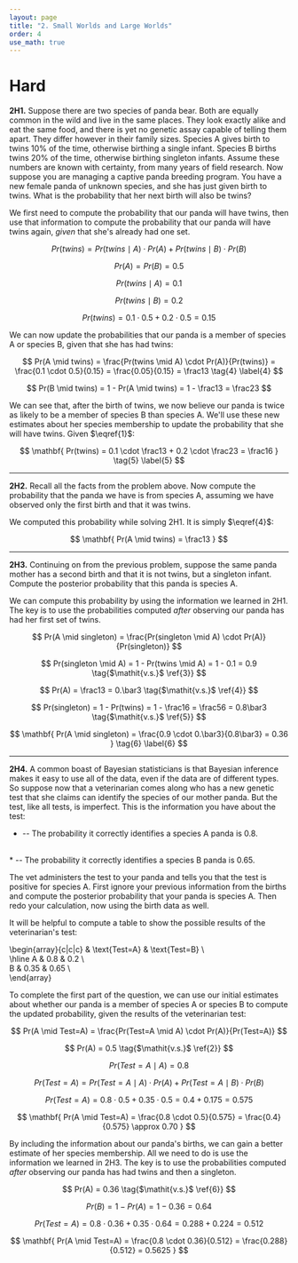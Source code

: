 ```yaml
---
layout: page
title: "2. Small Worlds and Large Worlds"
order: 4
use_math: true
---
```


# Hard

**2H1.** Suppose there are two species of panda bear. Both are equally common in the wild and live in the same places. They look exactly alike and eat the same food, and there is yet no genetic assay capable of telling them apart. They differ however in their family sizes. Species A gives birth to twins 10% of the time, otherwise birthing a single infant. Species B births twins 20% of the time, otherwise birthing singleton infants. Assume these numbers are known with certainty, from many years of field research. Now suppose you are managing a captive panda breeding program. You have a new female panda of unknown species, and she has just given birth to twins. What is the probability that her next birth will also be twins?

We first need to compute the probability that our panda will have twins, then use that information to compute the probability that our panda will have twins again, _given_ that she's already had one set.

$$ Pr(twins) = Pr(twins \mid A) \cdot Pr(A) + Pr(twins \mid B) \cdot Pr(B) \tag{1} \label{1} $$

$$ Pr(A) = Pr(B) = 0.5 \tag{2} \label{2} $$

$$ Pr(twins \mid A) = 0.1 \tag{3} \label{3} $$

$$ Pr(twins \mid B) = 0.2 $$

$$ Pr(twins) = 0.1 \cdot 0.5 + 0.2 \cdot 0.5 = 0.15 $$

We can now update the probabilities that our panda is a member of species A or species B, given that she has had twins:

$$ Pr(A \mid twins) = \frac{Pr(twins \mid A) \cdot Pr(A)}{Pr(twins)} = \frac{0.1 \cdot 0.5}{0.15} = \frac{0.05}{0.15} = \frac13 \tag{4} \label{4} $$

$$ Pr(B \mid twins) = 1 - Pr(A \mid twins) = 1 - \frac13 = \frac23 $$

We can see that, after the birth of twins, we now believe our panda is twice as likely to be a member of species B than species A. We'll use these new estimates about her species membership to update the probability that she will have twins. Given $\eqref{1}$:

$$ \mathbf{ Pr(twins) = 0.1 \cdot \frac13 + 0.2 \cdot \frac23 = \frac16 } \tag{5} \label{5} $$

<hr>

**2H2.** Recall all the facts from the problem above. Now compute the probability that the panda we have is from species A, assuming we have observed only the first birth and that it was twins.

We computed this probability while solving 2H1. It is simply $\eqref{4}$:

$$ \mathbf{ Pr(A \mid twins) = \frac13 } $$

<hr>

**2H3.** Continuing on from the previous problem, suppose the same panda mother has a second birth and that it is not twins, but a singleton infant. Compute the posterior probability that this panda is species A.

We can compute this probability by using the information we learned in 2H1. The key is to use the probabilities computed _after_ observing our panda has had her first set of twins.

$$ Pr(A \mid singleton) = \frac{Pr(singleton \mid A) \cdot Pr(A)}{Pr(singleton)} $$

$$ Pr(singleton \mid A) = 1 - Pr(twins \mid A) = 1 - 0.1 = 0.9 \tag{$\mathit{v.s.}$ \ref{3}} $$

$$ Pr(A) = \frac13 = 0.\bar3 \tag{$\mathit{v.s.}$ \ref{4}} $$

$$ Pr(singleton) = 1 - Pr(twins) = 1 - \frac16 = \frac56 = 0.8\bar3 \tag{$\mathit{v.s.}$ \ref{5}} $$

$$ \mathbf{ Pr(A \mid singleton) = \frac{0.9 \cdot 0.\bar3}{0.8\bar3} = 0.36 } \tag{6} \label{6} $$

<hr>

**2H4.** A common boast of Bayesian statisticians is that Bayesian inference makes it easy to use all of the data, even if the data are of different types. So suppose now that a veterinarian comes along who has a new genetic test that she claims can identify the species of our mother panda. But the test, like all tests, is imperfect. This is the information you have about the test:

* -- The probability it correctly identifies a species A panda is 0.8.
<br>
* -- The probability it correctly identifies a species B panda is 0.65.

The vet administers the test to your panda and tells you that the test is positive for species A. First ignore your previous information from the births and compute the posterior probability that your panda is species A. Then redo your calculation, now using the birth data as well.

It will be helpful to compute a table to show the possible results of the veterinarian's test:

\begin{array}{c|c|c}
& \text{Test=A} & \text{Test=B} \\\
\hline
A & 0.8 & 0.2 \\\
B & 0.35 & 0.65 \\\
\end{array}

To complete the first part of the question, we can use our initial estimates about whether our panda is a member of species A or species B to compute the updated probability, given the results of the veterinarian test:

$$ Pr(A \mid Test=A) = \frac{Pr(Test=A \mid A) \cdot Pr(A)}{Pr(Test=A)} $$

$$ Pr(A) = 0.5 \tag{$\mathit{v.s.}$ \ref{2}} $$

$$ Pr(Test=A \mid A) = 0.8 $$

$$ Pr(Test=A) = Pr(Test=A \mid A) \cdot Pr(A) + Pr(Test=A \mid B) \cdot Pr(B) $$

$$ Pr(Test=A) = 0.8 \cdot 0.5 + 0.35 \cdot 0.5 = 0.4 + 0.175 = 0.575 $$

$$ \mathbf{ Pr(A \mid Test=A) = \frac{0.8 \cdot 0.5}{0.575} = \frac{0.4}{0.575} \approx 0.70 } $$

By including the information about our panda's births, we can gain a better estimate of her species membership. All we need to do is use the information we learned in 2H3. The key is to use the probabilities computed _after_ observing our panda has had twins and then a singleton.

$$ Pr(A) = 0.36 \tag{$\mathit{v.s.}$ \ref{6}} $$

$$ Pr(B) = 1 - Pr(A) = 1 - 0.36 = 0.64 $$

$$ Pr(Test=A) = 0.8 \cdot 0.36 + 0.35 \cdot 0.64 = 0.288 + 0.224 = 0.512 $$

$$ \mathbf{ Pr(A \mid Test=A) = \frac{0.8 \cdot 0.36}{0.512} = \frac{0.288}{0.512} = 0.5625 } $$